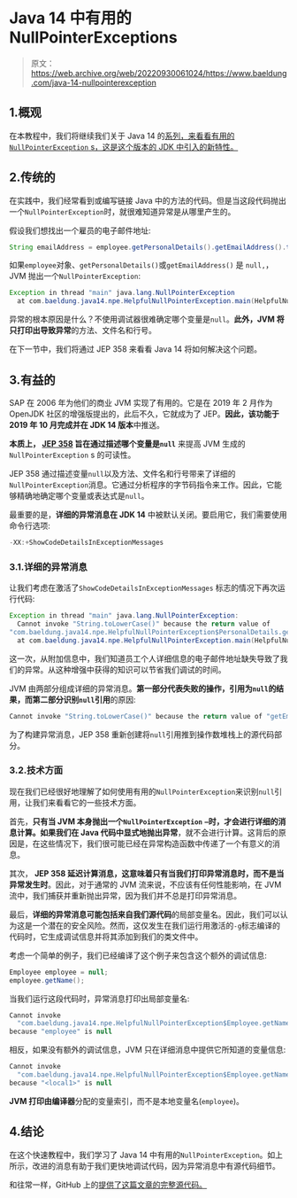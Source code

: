 # Java 14 中有用的 NullPointerExceptions

> 原文：<https://web.archive.org/web/20220930061024/https://www.baeldung.com/java-14-nullpointerexception>

## 1.概观

在本教程中，我们将继续我们关于 Java 14 的[系列，来看看有用的`NullPointerException` s，这是这个版本的 JDK 中引入的新特性。](/web/20220928153048/https://www.baeldung.com/tag/java-14/)

## 2.传统的

在实践中，我们经常看到或编写链接 Java 中的方法的代码。但是当这段代码抛出一个`NullPointerException`时，就很难知道异常是从哪里产生的。

假设我们想找出一个雇员的电子邮件地址:

```java
String emailAddress = employee.getPersonalDetails().getEmailAddress().toLowerCase();
```

如果`employee`对象、`getPersonalDetails()`或`getEmailAddress()` 是 `null,`，JVM 抛出一个`NullPointerException`:

```java
Exception in thread "main" java.lang.NullPointerException
  at com.baeldung.java14.npe.HelpfulNullPointerException.main(HelpfulNullPointerException.java:10)
```

异常的根本原因是什么？不使用调试器很难确定哪个变量是`null`。**此外，JVM 将只打印出导致异常**的方法、文件名和行号。

在下一节中，我们将通过 JEP 358 来看看 Java 14 将如何解决这个问题。

## 3.有益的

SAP 在 2006 年为他们的商业 JVM 实现了有用的。它是在 2019 年 2 月作为 OpenJDK 社区的增强版提出的，此后不久，它就成为了 JEP。**因此，该功能于 2019 年 10 月完成并在 JDK 14 版本**中推送。

**本质上， [JEP 358](https://web.archive.org/web/20220928153048/https://openjdk.java.net/jeps/358) 旨在通过描述哪个变量是`null`** 来提高 JVM 生成的`NullPointerException` s 的可读性。

JEP 358 通过描述变量`null`以及方法、文件名和行号带来了详细的`NullPointerException`消息。它通过分析程序的字节码指令来工作。因此，它能够精确地确定哪个变量或表达式是`null`。

最重要的是，**详细的异常消息在 JDK 14** 中被默认关闭。要启用它，我们需要使用命令行选项:

```java
-XX:+ShowCodeDetailsInExceptionMessages
```

### 3.1.详细的异常消息

让我们考虑在激活了`ShowCodeDetailsInExceptionMessages` 标志的情况下再次运行代码:

```java
Exception in thread "main" java.lang.NullPointerException: 
  Cannot invoke "String.toLowerCase()" because the return value of 
"com.baeldung.java14.npe.HelpfulNullPointerException$PersonalDetails.getEmailAddress()" is null
  at com.baeldung.java14.npe.HelpfulNullPointerException.main(HelpfulNullPointerException.java:10)
```

这一次，从附加信息中，我们知道员工个人详细信息的电子邮件地址缺失导致了我们的异常。从这种增强中获得的知识可以节省我们调试的时间。

JVM 由两部分组成详细的异常消息。**第一部分代表失败的操作，引用为`null`的结果，而第二部分识别`null`引用**的原因:

```java
Cannot invoke "String.toLowerCase()" because the return value of "getEmailAddress()" is null
```

为了构建异常消息，JEP 358 重新创建将`null`引用推到操作数堆栈上的源代码部分。

### 3.2.技术方面

现在我们已经很好地理解了如何使用有用的`NullPointerException`来识别`null`引用，让我们来看看它的一些技术方面。

首先，**只有当 JVM 本身抛出一个`NullPointerException`** **`—`时，才会进行详细的消息计算。如果我们在 Java 代码中显式地抛出异常**，就不会进行计算。这背后的原因是，在这些情况下，我们很可能已经在异常构造函数中传递了一个有意义的消息。

其次， **JEP 358 延迟计算消息，这意味着只有当我们打印异常消息时，而不是当异常发生时**。因此，对于通常的 JVM 流来说，不应该有任何性能影响，在 JVM 流中，我们捕获并重新抛出异常，因为我们并不总是打印异常消息。

最后，**详细的异常消息可能包括来自我们源代码**的局部变量名。因此，我们可以认为这是一个潜在的安全风险。然而，这仅发生在我们运行用激活的`-g`标志编译的代码时，它生成调试信息并将其添加到我们的类文件中。

考虑一个简单的例子，我们已经编译了这个例子来包含这个额外的调试信息:

```java
Employee employee = null;
employee.getName();
```

当我们运行这段代码时，异常消息打印出局部变量名:

```java
Cannot invoke 
  "com.baeldung.java14.npe.HelpfulNullPointerException$Employee.getName()" 
because "employee" is null
```

相反，如果没有额外的调试信息，JVM 只在详细消息中提供它所知道的变量信息:

```java
Cannot invoke 
  "com.baeldung.java14.npe.HelpfulNullPointerException$Employee.getName()" 
because "<local1>" is null
```

**JVM 打印由编译器**分配的变量索引，而不是本地变量名(`employee`)。

## 4.结论

在这个快速教程中，我们学习了 Java 14 中有用的`NullPointerException`。如上所示，改进的消息有助于我们更快地调试代码，因为异常消息中有源代码细节。

和往常一样，GitHub 上的[提供了这篇文章的完整源代码。](https://web.archive.org/web/20220928153048/https://github.com/eugenp/tutorials/tree/master/core-java-modules/core-java-14)